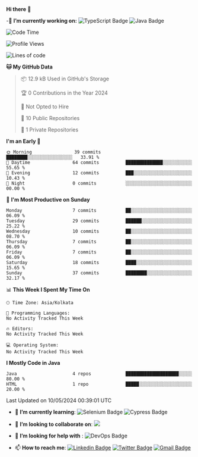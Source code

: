  **Hi there**  👋


-🔭 **I’m currently working on:** 
![TypeScript Badge](https://img.shields.io/badge/TypeScript-007ACC?style=plastic&logo=typescript&logoColor=white)
![Java Badge](https://img.shields.io/badge/Java-ED8B00?style=plastic&logo=java&logoColor=white)
<!--START_SECTION:waka-->
![Code Time](http://img.shields.io/badge/Code%20Time-29%20hrs%2017%20mins-blue)

![Profile Views](http://img.shields.io/badge/Profile%20Views-0-blue)

![Lines of code](https://img.shields.io/badge/From%20Hello%20World%20I%27ve%20Written-19.3%20thousand%20lines%20of%20code-blue)

**🐱 My GitHub Data** 

> 📦 12.9 kB Used in GitHub's Storage 
 > 
> 🏆 0 Contributions in the Year 2024
 > 
> 🚫 Not Opted to Hire
 > 
> 📜 10 Public Repositories 
 > 
> 🔑 1 Private Repositories 
 > 
**I'm an Early 🐤** 

```text
🌞 Morning                39 commits          ████████░░░░░░░░░░░░░░░░░   33.91 % 
🌆 Daytime                64 commits          ██████████████░░░░░░░░░░░   55.65 % 
🌃 Evening                12 commits          ███░░░░░░░░░░░░░░░░░░░░░░   10.43 % 
🌙 Night                  0 commits           ░░░░░░░░░░░░░░░░░░░░░░░░░   00.00 % 
```
📅 **I'm Most Productive on Sunday** 

```text
Monday                   7 commits           ██░░░░░░░░░░░░░░░░░░░░░░░   06.09 % 
Tuesday                  29 commits          ██████░░░░░░░░░░░░░░░░░░░   25.22 % 
Wednesday                10 commits          ██░░░░░░░░░░░░░░░░░░░░░░░   08.70 % 
Thursday                 7 commits           ██░░░░░░░░░░░░░░░░░░░░░░░   06.09 % 
Friday                   7 commits           ██░░░░░░░░░░░░░░░░░░░░░░░   06.09 % 
Saturday                 18 commits          ████░░░░░░░░░░░░░░░░░░░░░   15.65 % 
Sunday                   37 commits          ████████░░░░░░░░░░░░░░░░░   32.17 % 
```


📊 **This Week I Spent My Time On** 

```text
🕑︎ Time Zone: Asia/Kolkata

💬 Programming Languages: 
No Activity Tracked This Week

🔥 Editors: 
No Activity Tracked This Week

💻 Operating System: 
No Activity Tracked This Week
```

**I Mostly Code in Java** 

```text
Java                     4 repos             ████████████████████░░░░░   80.00 % 
HTML                     1 repo              █████░░░░░░░░░░░░░░░░░░░░   20.00 % 
```




 Last Updated on 10/05/2024 00:39:01 UTC
<!--END_SECTION:waka-->
- 🌱 **I’m currently learning**:
![Selenium Badge](https://img.shields.io/badge/Selenium-43B02A?style=plastic&logo=Selenium&logoColor=white)
![Cypress Badge](https://img.shields.io/badge/Cypress-17202C?style=plastic&logo=cypress&logoColor=white)
- 👯 **I’m looking to collaborate on**:
<a href="#"><img src="https://img.shields.io/badge/Open%20Source-success?style=plastic"></a>
- 🤔 **I’m looking for help with** :
![DevOps Badge](https://img.shields.io/badge/Azure_DevOps-0078D7?style=plastic&logo=azure-devops&logoColor=white)

- 📫 **How to reach me**:
 [![Linkedin Badge](https://img.shields.io/badge/-mendonjr-white?style=social&logo=Linkedin&logoColor=blue&link=https://linkedin.com/in/mendonjr-65840443/)](https://linkedin.com/in/mendonjr-65840443)
[![Twitter Badge](https://img.shields.io/badge/-@mendonjrr-white?style=social&logo=twitter&logoColor=blue&link=https://twitter.com/mendonjrr)](https://twitter.com/mendonjrr)
[![Gmail Badge](https://img.shields.io/badge/-prasadmendon744@gmail.com-white?style=social&logo=Gmail&logoColor=red&link=mailto:prasadmendon744@gmail.com)](mailto:prasadmendon744@gmail.com)
